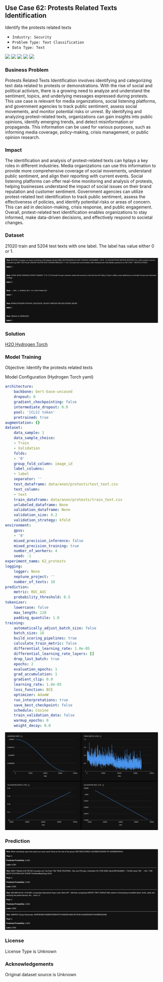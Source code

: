 ## Use Case 62: Protests Related Texts Identification

Identify the protests related texts

- `Industry: Security`
- `Problem Type: Text Classification`
- `Data Type: Text`

![](https://github.com/h2oai/ht-catalog/blob/646864e3c695f7c721514159bd6c59520dab7438/Assets/use-cases/protests_related_texts/cover.png)
![](https://github.com/h2oai/ht-catalog/blob/646864e3c695f7c721514159bd6c59520dab7438/Assets/use-cases/protests_related_texts/cover.jpg)
![](https://github.com/h2oai/ht-catalog/blob/646864e3c695f7c721514159bd6c59520dab7438/Assets/use-cases/protests_related_texts/cover.jpeg)
![](https://github.com/h2oai/ht-catalog/blob/646864e3c695f7c721514159bd6c59520dab7438/Assets/use-cases/protests_related_texts/cover.webp)
![](https://github.com/h2oai/ht-catalog/blob/646864e3c695f7c721514159bd6c59520dab7438/Assets/use-cases/protests_related_texts/cover)

### Business Problem 

Protests Related Texts Identification involves identifying and categorizing text data related to protests or demonstrations. With the rise of social and political activism, there is a growing need to analyze and understand the sentiment, topics, and underlying messages expressed during protests. This use case is relevant for media organizations, social listening platforms, and government agencies to track public sentiment, assess social movements, and monitor potential risks or unrest. By identifying and analyzing protest-related texts, organizations can gain insights into public opinions, identify emerging trends, and detect misinformation or propaganda. This information can be used for various purposes, such as informing media coverage, policy-making, crisis management, or public opinion research.

### Impact

The identification and analysis of protest-related texts can hplays a key roles in different industries. Media organizations can use this information to provide more comprehensive coverage of social movements, understand public sentiment, and align their reporting with current events. Social listening platforms can offer real-time monitoring and analysis of protests, helping businesses understand the impact of social issues on their brand reputation and customer sentiment. Government agencies can utilize protest-related text identification to track public sentiment, assess the effectiveness of policies, and identify potential risks or areas of concern. This can aid in decision-making, crisis response, and public engagement. Overall, protest-related text identification enables organizations to stay informed, make data-driven decisions, and effectively respond to societal changes.

### Dataset

21020 train and 5204 test texts with one label. The label has value either 0 or 1. 

![train data](https://github.com/h2oai/ht-catalog/blob/646864e3c695f7c721514159bd6c59520dab7438/Assets/use-cases/protests_related_texts/train%20data.png)

### Solution

[H2O Hydrogen Torch](https://docs.h2o.ai/h2o-hydrogen-torch/)

### Model Training

Objective: Identify the protests related texts

Model Configuration (Hydrogen Torch yaml)

```yaml
architecture:
    backbone: bert-base-uncased
    dropout: 0
    gradient_checkpointing: false
    intermediate_dropout: 0.0
    pool: '[CLS] token'
    pretrained: true
augmentation: {}
dataset:
    data_sample: 1
    data_sample_choice:
    - Train
    - Validation
    folds:
    - '0'
    group_fold_column: image_id
    label_columns:
    - label
    separator: ''
    test_dataframe: data/anon/protests/test_text.csv
    text_column:
    - text
    train_dataframe: data/anon/protests/train_text.csv
    unlabeled_dataframe: None
    validation_dataframe: None
    validation_size: 0.2
    validation_strategy: kfold
environment:
    gpus:
    - '0'
    mixed_precision_inference: false
    mixed_precision_training: true
    number_of_workers: 4
    seed: -1
experiment_name: 62_protests
logging:
    logger: None
    neptune_project: ''
    number_of_texts: 10
prediction:
    metric: ROC_AUC
    probability_threshold: 0.5
tokenizer:
    lowercase: false
    max_length: 128
    padding_quantile: 1.0
training:
    automatically_adjust_batch_size: false
    batch_size: 16
    build_scoring_pipelines: true
    calculate_train_metric: false
    differential_learning_rate: 1.0e-05
    differential_learning_rate_layers: []
    drop_last_batch: true
    epochs: 2
    evaluation_epochs: 1
    grad_accumulation: 1
    gradient_clip: 0.0
    learning_rate: 1.0e-05
    loss_function: BCE
    optimizer: AdamW
    run_interpretations: true
    save_best_checkpoint: false
    schedule: Cosine
    train_validation_data: false
    warmup_epochs: 0
    weight_decay: 0.0

```

![chart](https://github.com/h2oai/ht-catalog/blob/646864e3c695f7c721514159bd6c59520dab7438/Assets/use-cases/protests_related_texts/chart.png)


### Prediction

![Predictions](https://github.com/h2oai/ht-catalog/blob/646864e3c695f7c721514159bd6c59520dab7438/Assets/use-cases/protests_related_texts/Validation%20Predictions.png)

### License

License Type is Unknown

### Acknowledgements

Original dataset source is Unknown

